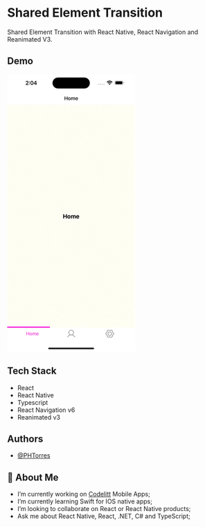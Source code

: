 
# Shared Element Transition
Shared Element Transition with React Native, React Navigation and Reanimated V3.


## Demo

![](demo.gif)


## Tech Stack

- React
- React Native
- Typescript
- React Navigation v6
- Reanimated v3

## Authors

- [@PHTorres](https://www.github.com/phtorres)


## 🚀 About Me
- I’m currently working on <a href="https://www.codelitt.com/" target="_blank"> Codelitt</a> Mobile Apps;
- I’m currently learning Swift for IOS native apps;
- I’m looking to collaborate on React or React Native products;
- Ask me about React Native, React, .NET, C# and TypeScript;

